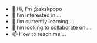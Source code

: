 - 👋 Hi, I’m @akskpopo
- 👀 I’m interested in ...
- 🌱 I’m currently learning ...
- 💞️ I’m looking to collaborate on ...
- 📫 How to reach me ...

<!---
akskpopo/akskpopo is a ✨ special ✨ repository because its `README.md` (this file) appears on your GitHub profile.
You can click the Preview link to take a look at your changes.
--->

